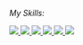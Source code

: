 *My Skills:*

<a href="#">
  <img src="https://img.shields.io/badge/Python-Advanced-100000?style=for-the-badge&logo=Python&logoColor=6abe82&labelColor=212121&color=6abe82"/>
</a>
<a href="#">
  <img src="https://img.shields.io/badge/SHELL%20Script-Advanced-100000?style=for-the-badge&logo=GNU%20bash&logoColor=6abe82&labelColor=212121&color=6abe82"/>
</a>
<a href="#">
  <img src="https://img.shields.io/badge/Linux-Advanced-100000?style=for-the-badge&logo=Linux&logoColor=6abe82&labelColor=212121&color=6abe82"/>
</a>
<a href="#">
  <img src="https://img.shields.io/badge/HTML-Basic-100000?style=for-the-badge&logo=HTML5&logoColor=6abe82&labelColor=212121&color=6abe82"/>
</a>
<a href="#">
  <img src="https://img.shields.io/badge/PHP-Basic-100000?style=for-the-badge&logo=PHP&logoColor=6abe82&labelColor=212121&color=6abe82"/>
</a>
<a href="#">
  <img src="https://img.shields.io/badge/CSS-Basic-100000?style=for-the-badge&logo=CSS&logoColor=6abe82&labelColor=212121&color=6abe82"/>
</a>
